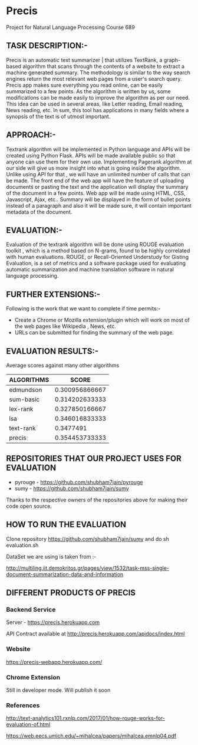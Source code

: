 # Precis #
Project for Natural Language Processing Course 689

## TASK DESCRIPTION:- ##

Precis is an automatic text summarizer | that utilizes TextRank, a graph-based algorithm that scans through the contents of a website to extract a machine generated summary. The methodology is similar to the way search engines return the most relevant web pages from a user's search query. Precis app makes sure everything you read online, can be easily summarized to a few points. As the algorithm is written by us, some modifications can be made easily to improve the algorithm as per our need. This idea can be used in several areas, like Letter reading, Email reading, News reading, etc. In sum, this tool has applications in many fields where a synopsis of the text is of utmost important.

## APPROACH:- ##

Textrank algorithm will be implemented in Python language and APIs will be created using Python Flask. APIs will be made available public so that anyone can use them for their own use. Implementing Pagerank algorithm at our side will give us more insight into what is going inside the algorithm. Unlike using API for that , we will have an unlimited number of calls that can be made. The front end of the web app will have the feature of uploading documents or pasting the text and the application will display the summary of the document in a few points. Web app will be made using HTML, CSS, Javascript, Ajax, etc.. Summary will be displayed in the form of bullet points instead of a paragraph and also it will be made sure, it will contain important metadata of the document.

## EVALUATION:- ##

Evaluation of the textrank algorithm will be done using ROUGE evaluation toolkit , which is a method based on N-grams, found to be highly correlated with human evaluations. ROUGE, or Recall-Oriented Understudy for Gisting Evaluation, is a set of metrics and a software package used for evaluating automatic summarization and machine translation software in natural language processing.

## FURTHER EXTENSIONS:- ##

Following is the work that we want to complete if time permits:-
* Create a Chrome or Mozilla extension/plugin which will work on most of the web pages like Wikipedia , News, etc.
* URLs can be submitted for finding the summary of the web page.

## EVALUATION RESULTS:- ##

Average scores against many other algorithms

| ALGORITHMS | SCORE |
|-----|----|
| edmundson | 0.300956866667|
| sum-basic | 0.314202633333 |
| lex-rank | 0.327850166667 |
| lsa | 0.346016833333 |
| text-rank | 0.3477491 |
| precis | 0.354453733333 |
 

## REPOSITORIES THAT OUR PROJECT USES FOR EVALUATION ##
* pyrouge - https://github.com/shubham7jain/pyrouge
* sumy - https://github.com/shubham7jain/sumy

Thanks to the respective owners of the repositories above for making their code open source.

## HOW TO RUN THE EVALUATION ##
Clone repository https://github.com/shubham7jain/sumy and do sh evaluation.sh

DataSet we are using is taken from :-

http://multiling.iit.demokritos.gr/pages/view/1532/task-mss-single-document-summarization-data-and-information

## DIFFERENT PRODUCTS OF PRECIS ##

### Backend Service ###

Server - https://precis.herokuapp.com

API Contract available at http://precis.herokuapp.com/apidocs/index.html

### Website ###
https://precis-webapp.herokuapp.com/

### Chrome Extension ###
Still in developer mode. Will publish it soon

### References ###
http://text-analytics101.rxnlp.com/2017/01/how-rouge-works-for-evaluation-of.html

https://web.eecs.umich.edu/~mihalcea/papers/mihalcea.emnlp04.pdf
